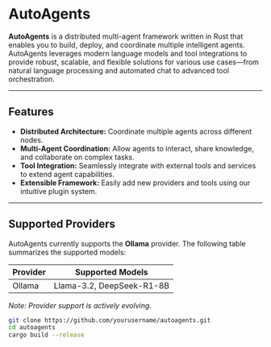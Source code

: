 # AutoAgents

**AutoAgents** is a distributed multi-agent framework written in Rust that enables you to build, deploy, and coordinate multiple intelligent agents. AutoAgents leverages modern language models and tool integrations to provide robust, scalable, and flexible solutions for various use cases—from natural language processing and automated chat to advanced tool orchestration.

---

## Features

- **Distributed Architecture:** Coordinate multiple agents across different nodes.
- **Multi-Agent Coordination:** Allow agents to interact, share knowledge, and collaborate on complex tasks.
- **Tool Integration:** Seamlessly integrate with external tools and services to extend agent capabilities.
- **Extensible Framework:** Easily add new providers and tools using our intuitive plugin system.

---

## Supported Providers

AutoAgents currently supports the **Ollama** provider. The following table summarizes the supported models:

| Provider | Supported Models               |
|----------|--------------------------------|
| Ollama   | Llama-3.2, DeepSeek-R1-8B      |

*Note: Provider support is actively evolving.*


```sh
git clone https://github.com/yourusername/autoagents.git
cd autoagents
cargo build --release
```

